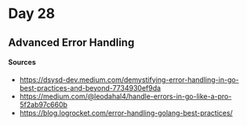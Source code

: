 # Day 28

## Advanced Error Handling



#### Sources

- <https://dsysd-dev.medium.com/demystifying-error-handling-in-go-best-practices-and-beyond-7734930ef9da>
- <https://medium.com/@leodahal4/handle-errors-in-go-like-a-pro-5f2ab97c660b>
- <https://blog.logrocket.com/error-handling-golang-best-practices/>
